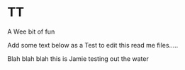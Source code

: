 TT
==

A Wee bit of fun

Add some text below as a Test to edit this read me files.....


Blah blah blah this is Jamie testing out the water 